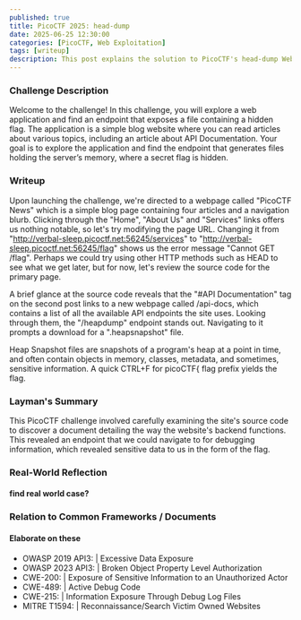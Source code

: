 ```yaml
---
published: true
title: PicoCTF 2025: head-dump
date: 2025-06-25 12:30:00 
categories: [PicoCTF, Web Exploitation]
tags: [writeup]
description: This post explains the solution to PicoCTF's head-dump Web Exploitation challenge.
---
```


### Challenge Description

Welcome to the challenge! In this challenge, you will explore a web application and find an endpoint that exposes a file containing a hidden flag.
The application is a simple blog website where you can read articles about various topics, including an article about API Documentation. Your goal is to explore the application and find the endpoint that generates files holding the server’s memory, where a secret flag is hidden.

### Writeup

Upon launching the challenge, we're directed to a webpage called "PicoCTF News" which is a simple blog page containing four articles and a navigation blurb. Clicking through the "Home", "About Us" and "Services" links offers us nothing notable, so let's try modifying the page URL. Changing it from "http://verbal-sleep.picoctf.net:56245/services" to "http://verbal-sleep.picoctf.net:56245/flag" shows us the error message "Cannot GET /flag". Perhaps we could try using other HTTP methods such as HEAD to see what we get later, but for now, let's review the source code for the primary page.

A brief glance at the source code reveals that the "#API Documentation" tag on the second post links to a new webpage called /api-docs, which contains a list of all the available API endpoints the site uses. Looking through them, the "/heapdump" endpoint stands out. Navigating to it prompts a download for a ".heapsnapshot" file.

Heap Snapshot files are snapshots of a program's heap at a point in time, and often contain objects in memory, classes, metadata, and sometimes, sensitive information. A quick CTRL+F for picoCTF{ flag prefix yields the flag.

### Layman's Summary

This PicoCTF challenge involved carefully examining the site's source code to discover a document detailing the way the website's backend functions. This revealed an endpoint that we could navigate to for debugging information, which revealed sensitive data to us in the form of the flag.

### Real-World Reflection

#### find real world case? 

### Relation to Common Frameworks / Documents

#### Elaborate on these

- OWASP 2019 API3: | Excessive Data Exposure
- OWASP 2023 API3: | Broken Object Property Level Authorization
- CWE-200: | Exposure of Sensitive Information to an Unauthorized Actor
- CWE-489: | Active Debug Code
- CWE-215: | Information Exposure Through Debug Log Files
- MITRE T1594: | Reconnaissance/Search Victim Owned Websites
